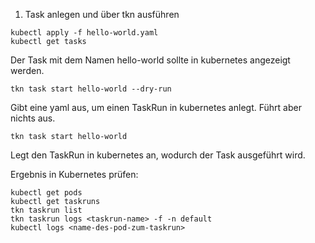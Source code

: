 1. Task anlegen und über tkn ausführen

```
kubectl apply -f hello-world.yaml
kubectl get tasks
```

Der Task mit dem Namen hello-world sollte in kubernetes angezeigt werden.

```
tkn task start hello-world --dry-run
```

Gibt eine yaml aus, um einen TaskRun in kubernetes anlegt. Führt aber nichts aus.

```
tkn task start hello-world
```

Legt den TaskRun in kubernetes an, wodurch der Task ausgeführt wird.

Ergebnis in Kubernetes prüfen:

```
kubectl get pods
kubectl get taskruns
tkn taskrun list
tkn taskrun logs <taskrun-name> -f -n default
kubectl logs <name-des-pod-zum-taskrun>
```